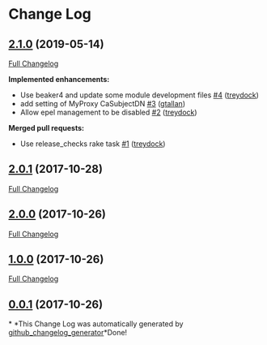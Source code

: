 # Change Log

## [2.1.0](https://github.com/treydock/puppet-module-globus/tree/2.1.0) (2019-05-14)
[Full Changelog](https://github.com/treydock/puppet-module-globus/compare/2.0.1...2.1.0)

**Implemented enhancements:**

- Use beaker4 and update some module development files [\#4](https://github.com/treydock/puppet-module-globus/pull/4) ([treydock](https://github.com/treydock))
- add setting of MyProxy CaSubjectDN [\#3](https://github.com/treydock/puppet-module-globus/pull/3) ([gtallan](https://github.com/gtallan))
- Allow epel management to be disabled [\#2](https://github.com/treydock/puppet-module-globus/pull/2) ([treydock](https://github.com/treydock))

**Merged pull requests:**

- Use release\_checks rake task [\#1](https://github.com/treydock/puppet-module-globus/pull/1) ([treydock](https://github.com/treydock))

## [2.0.1](https://github.com/treydock/puppet-module-globus/tree/2.0.1) (2017-10-28)
[Full Changelog](https://github.com/treydock/puppet-module-globus/compare/2.0.0...2.0.1)

## [2.0.0](https://github.com/treydock/puppet-module-globus/tree/2.0.0) (2017-10-26)
[Full Changelog](https://github.com/treydock/puppet-module-globus/compare/1.0.0...2.0.0)

## [1.0.0](https://github.com/treydock/puppet-module-globus/tree/1.0.0) (2017-10-26)
[Full Changelog](https://github.com/treydock/puppet-module-globus/compare/0.0.1...1.0.0)

## [0.0.1](https://github.com/treydock/puppet-module-globus/tree/0.0.1) (2017-10-26)


\* *This Change Log was automatically generated by [github_changelog_generator](https://github.com/skywinder/Github-Changelog-Generator)*Done!
